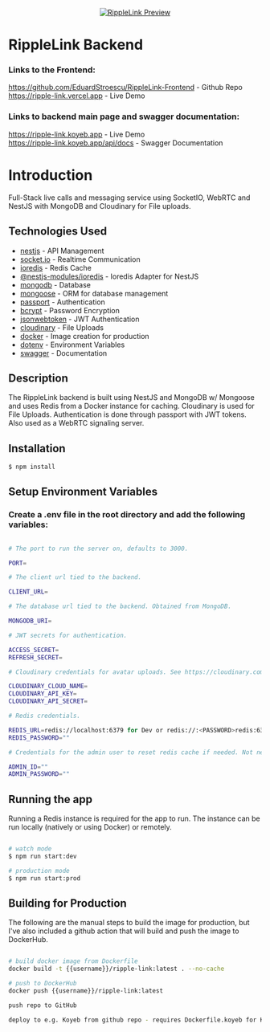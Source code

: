 <p align="center">
  <a href="https://ripple-link.vercel.app" target="blank"><img src="https://raw.githubusercontent.com/EduardStroescu/PubImages/main/WebsiteImages/rippleLink.jpg" alt="RippleLink Preview" /></a>
</p>

# RippleLink Backend

### Links to the Frontend:

https://github.com/EduardStroescu/RippleLink-Frontend - Github Repo<br>
https://ripple-link.vercel.app - Live Demo

### Links to backend main page and swagger documentation:

https://ripple-link.koyeb.app - Live Demo<br>
https://ripple-link.koyeb.app/api/docs - Swagger Documentation

# Introduction

Full-Stack live calls and messaging service using SocketIO, WebRTC and NestJS with MongoDB and Cloudinary for File uploads.

## Technologies Used

- [nestjs](https://nestjs.com/) - API Management
- [socket.io](https://socket.io/) - Realtime Communication
- [ioredis](https://github.com/redis/ioredis) - Redis Cache
- [@nestjs-modules/ioredis](https://github.com/nest-modules/ioredis) - Ioredis Adapter for NestJS
- [mongodb](https://www.mongodb.com/) - Database
- [mongoose](https://mongoosejs.com/) - ORM for database management
- [passport](https://www.passportjs.org/) - Authentication
- [bcrypt](https://www.npmjs.com/package/bcrypt) - Password Encryption
- [jsonwebtoken](https://github.com/auth0/node-jsonwebtoken) - JWT Authentication
- [cloudinary](https://github.com/cloudinary/cloudinary_npm) - File Uploads
- [docker](https://www.docker.com/) - Image creation for production
- [dotenv](https://github.com/motdotla/dotenv) - Environment Variables
- [swagger](https://swagger.io/) - Documentation

## Description

The RippleLink backend is built using NestJS and MongoDB w/ Mongoose and uses Redis from a Docker instance for caching. Cloudinary is used for File Uploads. Authentication is done through passport with JWT tokens. Also used as a WebRTC signaling server.

## Installation

```bash
$ npm install
```

## Setup Environment Variables

### Create a .env file in the root directory and add the following variables:

```bash

# The port to run the server on, defaults to 3000.

PORT=

# The client url tied to the backend.

CLIENT_URL=

# The database url tied to the backend. Obtained from MongoDB.

MONGODB_URI=

# JWT secrets for authentication.

ACCESS_SECRET=
REFRESH_SECRET=

# Cloudinary credentials for avatar uploads. See https://cloudinary.com/.

CLOUDINARY_CLOUD_NAME=
CLOUDINARY_API_KEY=
CLOUDINARY_API_SECRET=

# Redis credentials.

REDIS_URL=redis://localhost:6379 for Dev or redis://:<PASSWORD>redis:6379 for Prod.
REDIS_PASSWORD=""

# Credentials for the admin user to reset redis cache if needed. Not needed to be added to the database at all.

ADMIN_ID=""
ADMIN_PASSWORD=""

```

## Running the app

Running a Redis instance is required for the app to run. The instance can be run locally (natively or using Docker) or remotely.

```bash

# watch mode
$ npm run start:dev

# production mode
$ npm run start:prod
```

## Building for Production

The following are the manual steps to build the image for production, but I've also included a github action that will build and push the image to DockerHub.

```bash

# build docker image from Dockerfile
docker build -t {{username}}/ripple-link:latest . --no-cache

# push to DockerHub
docker push {{username}}/ripple-link:latest

push repo to GitHub

deploy to e.g. Koyeb from github repo - requires Dockerfile.koyeb for Koyeb to use docker-compose for the build stage. Expose port 3000 on path "/" and health checks on path "/api/health" - port 3000.

```
